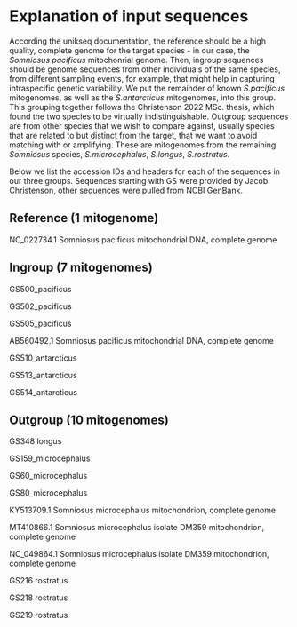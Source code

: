 # Explanation of input sequences
According the unikseq documentation, the reference should be a high quality, complete genome for the target species - in our case, the _Somniosus pacificus_ mitochonrial genome. Then, ingroup sequences should be genome sequences from other individuals of the same species, from different sampling events, for example, that might help in capturing intraspecific genetic variability. We put the remainder of known _S.pacificus_ mitogenomes, as well as the _S.antarcticus_ mitogenomes, into this group. This grouping together follows the Christenson 2022 MSc. thesis, which found the two species to be virtually indistinguishable. Outgroup sequences are from other species that we wish to compare against, usually species that are related to but distinct from the target, that we want to avoid matching with or amplifying. These are mitogenomes from the remaining _Somniosus_ species, _S.microcephalus_, _S.longus_, _S.rostratus_.

Below we list the accession IDs and headers for each of the sequences in our three groups. Sequences starting with GS were provided by Jacob Christenson, other sequences were pulled from NCBI GenBank.

## Reference (1 mitogenome)

NC_022734.1 Somniosus pacificus mitochondrial DNA, complete genome

## Ingroup (7 mitogenomes)

GS500_pacificus

GS502_pacificus

GS505_pacificus

AB560492.1 Somniosus pacificus mitochondrial DNA, complete genome

GS510_antarcticus

GS513_antarcticus

GS514_antarcticus

## Outgroup (10 mitogenomes)

GS348 longus

GS159_microcephalus

GS60_microcephalus

GS80_microcephalus

KY513709.1 Somniosus microcephalus mitochondrion, complete genome

MT410866.1 Somniosus microcephalus isolate DM359 mitochondrion, complete genome

NC_049864.1 Somniosus microcephalus isolate DM359 mitochondrion, complete genome

GS216 rostratus

GS218 rostratus

GS219 rostratus
